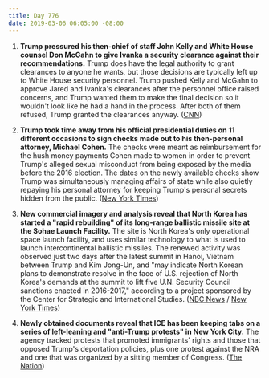 ```yaml
---
title: Day 776
date: 2019-03-06 06:05:00 -08:00
---
```


1. **Trump pressured his then-chief of staff John Kelly and White House counsel Don McGahn to give Ivanka a security clearance against their recommendations.** Trump does have the legal authority to grant clearances to anyone he wants, but those decisions are typically left up to White House security personnel. Trump pushed Kelly and McGahn to approve Jared and Ivanka's clearances after the personnel office raised concerns, and Trump wanted them to make the final decision so it wouldn't look like he had a hand in the process. After both of them refused, Trump granted the clearances anyway. ([CNN](https://www.cnn.com/2019/03/05/politics/ivanka-trump-security-clearance-pressure/index.html))

2. **Trump took time away from his official presidential duties on 11 different occasions to sign checks made out to his then-personal attorney, Michael Cohen.** The checks were meant as reimbursement for the hush money payments Cohen made to women in order to prevent Trump's alleged sexual misconduct from being exposed by the media before the 2016 election. The dates on the newly available checks show Trump was simultaneously managing affairs of state while also quietly repaying his personal attorney for keeping Trump's personal secrets hidden from the public. ([New York Times](https://www.nytimes.com/2019/03/05/us/politics/trump-michael-cohen-checks.html))

3. **New commercial imagery and analysis reveal that North Korea has started a "rapid rebuilding" of its long-range ballistic missile site at the Sohae Launch Facility.** The site is North Korea's only operational space launch facility, and uses similar technology to what is used to launch intercontinental ballistic missiles. The renewed activity was observed just two days after the latest summit in Hanoi, Vietnam between Trump and Kim Jong-Un, and "may indicate North Korean plans to demonstrate resolve in the face of U.S. rejection of North Korea's demands at the summit to lift five U.N. Security Council sanctions enacted in 2016-2017," according to a project sponsored by the Center for Strategic and International Studies. ([NBC News](https://www.nbcnews.com/news/north-korea/north-korea-rebuilding-long-range-rocket-site-photos-show-n979721) / [New York Times](https://www.nytimes.com/2019/03/05/world/asia/north-korea-missile-site.html))

4. **Newly obtained documents reveal that ICE has been keeping tabs on a series of left-leaning and "anti-Trump protests" in New York City.** The agency tracked protests that promoted immigrants' rights and those that opposed Trump's deportation policies, plus one protest against the NRA and one that was organized by a sitting member of Congress. ([The Nation](https://www.thenation.com/article/ice-immigration-protest-spreadsheet-tracking/))
